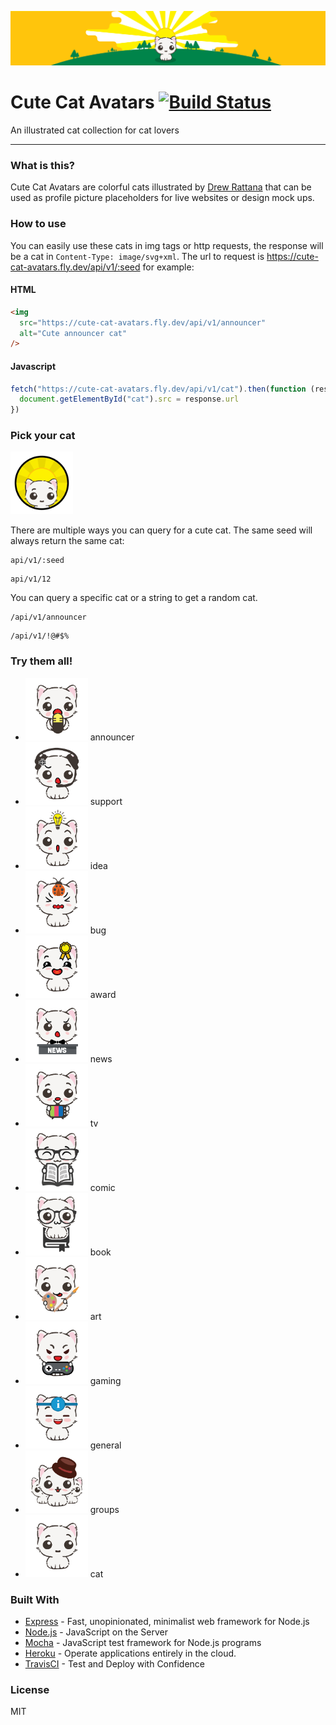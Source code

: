 ![](https://raw.githubusercontent.com/Laosing/cute-cat-avatars/master/assets/img/banner.png)

# Cute Cat Avatars [![Build Status](https://travis-ci.org/Laosing/cute-cat-avatars.svg?branch=master)](https://travis-ci.org/Laosing/cute-cat-avatars)

An illustrated cat collection for cat lovers

---

### What is this?

Cute Cat Avatars are colorful cats illustrated by [Drew Rattana](http://andrewrattana.com) that can be used as profile picture placeholders for live websites or design mock ups.

### How to use

You can easily use these cats in img tags or http requests, the response will be a cat in `Content-Type: image/svg+xml`. The url to request is https://cute-cat-avatars.fly.dev/api/v1/:seed for example:

#### HTML

```html
<img
  src="https://cute-cat-avatars.fly.dev/api/v1/announcer"
  alt="Cute announcer cat"
/>
```

#### Javascript

```javascript
fetch("https://cute-cat-avatars.fly.dev/api/v1/cat").then(function (response) {
  document.getElementById("cat").src = response.url
})
```

### Pick your cat

<img src="https://raw.githubusercontent.com/Laosing/cute-cat-avatars/master/assets/img/logo.png" width="100" height="100">

There are multiple ways you can query for a cute cat.
The same seed will always return the same cat:

```
api/v1/:seed
```

```
api/v1/12
```

You can query a specific cat or a string to get a random cat.

```
/api/v1/announcer
```

```
/api/v1/!@#$%
```

### Try them all!

- <img src="https://raw.githubusercontent.com/Laosing/cute-cat-avatars/master/assets/img/announcer.png" width="100" height="100"> announcer
- <img src="https://raw.githubusercontent.com/Laosing/cute-cat-avatars/master/assets/img/support.png" width="100" height="100"> support
- <img src="https://raw.githubusercontent.com/Laosing/cute-cat-avatars/master/assets/img/idea.png" width="100" height="100"> idea
- <img src="https://raw.githubusercontent.com/Laosing/cute-cat-avatars/master/assets/img/bug.png" width="100" height="100"> bug
- <img src="https://raw.githubusercontent.com/Laosing/cute-cat-avatars/master/assets/img/award.png" width="100" height="100"> award
- <img src="https://raw.githubusercontent.com/Laosing/cute-cat-avatars/master/assets/img/news.png" width="100" height="100"> news
- <img src="https://raw.githubusercontent.com/Laosing/cute-cat-avatars/master/assets/img/tv.png" width="100" height="100"> tv
- <img src="https://raw.githubusercontent.com/Laosing/cute-cat-avatars/master/assets/img/comic.png" width="100" height="100"> comic
- <img src="https://raw.githubusercontent.com/Laosing/cute-cat-avatars/master/assets/img/book.png" width="100" height="100"> book
- <img src="https://raw.githubusercontent.com/Laosing/cute-cat-avatars/master/assets/img/art.png" width="100" height="100"> art
- <img src="https://raw.githubusercontent.com/Laosing/cute-cat-avatars/master/assets/img/gaming.png" width="100" height="100"> gaming
- <img src="https://raw.githubusercontent.com/Laosing/cute-cat-avatars/master/assets/img/general.png" width="100" height="100"> general
- <img src="https://raw.githubusercontent.com/Laosing/cute-cat-avatars/master/assets/img/groups.png" width="100" height="100"> groups
- <img src="https://raw.githubusercontent.com/Laosing/cute-cat-avatars/master/assets/img/cat.png" width="100" height="100"> cat

### Built With

- [Express](https://expressjs.com/) - Fast, unopinionated, minimalist web framework for Node.js
- [Node.js](https://nodejs.org/) - JavaScript on the Server
- [Mocha](https://mochajs.org/) - JavaScript test framework for Node.js programs
- [Heroku](https://www.heroku.com/) - Operate applications entirely in the cloud.
- [TravisCI](https://travis-ci.org/) - Test and Deploy with Confidence

### License

MIT

